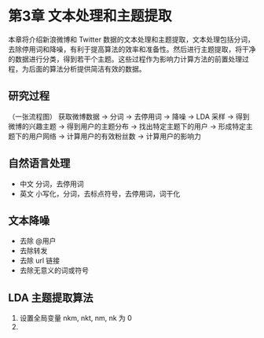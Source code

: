 # 第3章 文本处理和主题提取

本章将介绍新浪微博和 Twitter 数据的文本处理和主题提取，文本处理包括分词，去除停用词和降噪，有利于提高算法的效率和准备性。然后进行主题提取，将干净的数据进行分类，得到若干个主题。这些过程作为影响力计算方法的前置处理过程，为后面的算法分析提供简洁有效的数据。

## 研究过程

（一张流程图）
获取微博数据 -> 分词 -> 去停用词 -> 降噪 -> LDA 采样 -> 得到微博的兴趣主题 -> 得到用户的主题分布 ->  找出特定主题下的用户 -> 形成特定主题下的用户网络
-> 计算用户的有效粉丝数 -> 计算用户的影响力

## 自然语言处理

* 中文
  分词，去停用词
* 英文
  小写化，分词，去标点符号，去停用词，词干化

## 文本降噪

* 去除 @用户
* 去除转发
* 去除 url 链接
* 去除无意义的词或符号

## LDA 主题提取算法

1. 设置全局变量 nkm, nkt, nm, nk 为 0
1.
